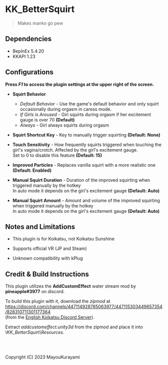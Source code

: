 # KK_BetterSquirt
> Makes manko go pew

## Dependencies
- BepInEx 5.4.20
- KKAPI 1.23

## Configurations  

**Press *F1* to access the plugin settings at the upper right of the screen.**

- **Squirt Behavior**
  - *Default Behavior* - Use the game's default behavior and only squirt occasionally during orgasm in caress mode.
  - *If Girls is Aroused* - Girl squirts during orgasm if her excitement gauge is over 70 **(Default)**
  - *Always* - Girl always squirts during orgasm


- **Squirt Shortcut Key** - Key to manually trigger squirting **(Default: None)**  

- **Touch Sensitivity** - How frequently squirts triggered when touching the girl's vagina/crotch. Affected by the girl's excitement gauge.  
  Set to 0 to disable this feature **(Default: 15)**

- **Improved Particles** - Replaces vanilla squirt with a more realistic one **(Default: Enabled)**

- **Manual Squirt Duration** - Duration of the improved squirting when triggered manually by the hotkey  
  In auto mode it depends on the girl's excitement gauge **(Default: Auto)**  

- **Manual Squirt Amount** - Amount and volume of the improved squirting when triggered manually by the hotkey  
  In auto mode it depends on the girl's excitement gauge **(Default: Auto)**



## Notes and Limitations
- This plugin is for Koikatsu, not Koikatsu Sunshine

- Supports official VR (JP and Steam)

- Unknown compatibility with kPlug  


## Credit & Build Instructions
This plugin utilizes the **AddCustomEffect** water stream mod by **pineapple#3977** on discord.  

To build this plugin with it, download the *zipmod* at https://discord.com/channels/447114928785063977/447115303449657354/828310711301177364  
(from the [English Koikatsu Discord Server](https://universalhentai.com/)).  

Extract *addcustomeffect.unity3d* from the zipmod and place it into *\KK_BetterSquirt\Resources*.

<br>
<br>

Copyright (C) 2023  MayouKurayami

